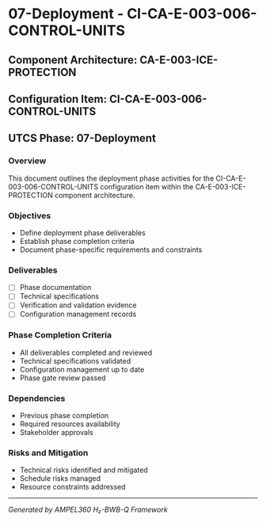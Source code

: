 # 07-Deployment - CI-CA-E-003-006-CONTROL-UNITS

## Component Architecture: CA-E-003-ICE-PROTECTION
## Configuration Item: CI-CA-E-003-006-CONTROL-UNITS
## UTCS Phase: 07-Deployment

### Overview
This document outlines the deployment phase activities for the CI-CA-E-003-006-CONTROL-UNITS configuration item within the CA-E-003-ICE-PROTECTION component architecture.

### Objectives
- Define deployment phase deliverables
- Establish phase completion criteria
- Document phase-specific requirements and constraints

### Deliverables
- [ ] Phase documentation
- [ ] Technical specifications
- [ ] Verification and validation evidence
- [ ] Configuration management records

### Phase Completion Criteria
- All deliverables completed and reviewed
- Technical specifications validated
- Configuration management up to date
- Phase gate review passed

### Dependencies
- Previous phase completion
- Required resources availability
- Stakeholder approvals

### Risks and Mitigation
- Technical risks identified and mitigated
- Schedule risks managed
- Resource constraints addressed

---
*Generated by AMPEL360 H₂-BWB-Q Framework*
